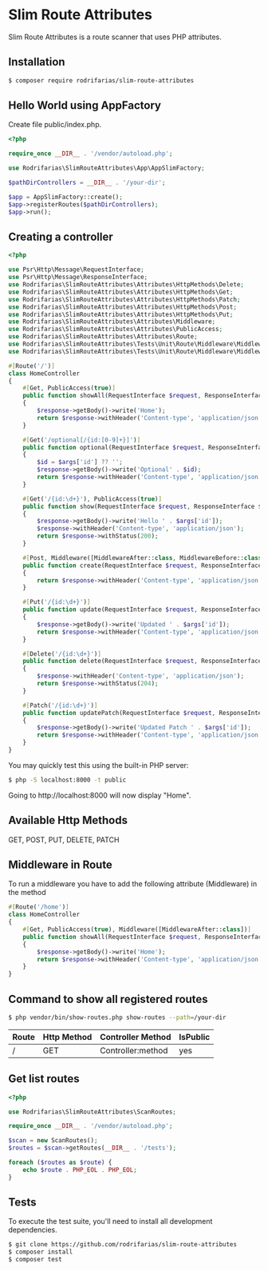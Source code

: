 # Slim Route Attributes
Slim Route Attributes is a route scanner that uses PHP attributes.

## Installation
```bash
$ composer require rodrifarias/slim-route-attributes
```

## Hello World using AppFactory
Create file public/index.php.

```php
<?php

require_once __DIR__ . '/vendor/autoload.php';

use Rodrifarias\SlimRouteAttributes\App\AppSlimFactory;

$pathDirControllers = __DIR__ . '/your-dir';

$app = AppSlimFactory::create();
$app->registerRoutes($pathDirControllers);
$app->run();
```

## Creating a controller
```php
<?php

use Psr\Http\Message\RequestInterface;
use Psr\Http\Message\ResponseInterface;
use Rodrifarias\SlimRouteAttributes\Attributes\HttpMethods\Delete;
use Rodrifarias\SlimRouteAttributes\Attributes\HttpMethods\Get;
use Rodrifarias\SlimRouteAttributes\Attributes\HttpMethods\Patch;
use Rodrifarias\SlimRouteAttributes\Attributes\HttpMethods\Post;
use Rodrifarias\SlimRouteAttributes\Attributes\HttpMethods\Put;
use Rodrifarias\SlimRouteAttributes\Attributes\Middleware;
use Rodrifarias\SlimRouteAttributes\Attributes\PublicAccess;
use Rodrifarias\SlimRouteAttributes\Attributes\Route;
use Rodrifarias\SlimRouteAttributes\Tests\Unit\Route\Middleware\MiddlewareAfter;
use Rodrifarias\SlimRouteAttributes\Tests\Unit\Route\Middleware\MiddlewareBefore;

#[Route('/')]
class HomeController
{
    #[Get, PublicAccess(true)]
    public function showAll(RequestInterface $request, ResponseInterface $response): ResponseInterface
    {
        $response->getBody()->write('Home');
        return $response->withHeader('Content-type', 'application/json');
    }

    #[Get('/optional[/{id:[0-9]+}]')]
    public function optional(RequestInterface $request, ResponseInterface $response, array $args): ResponseInterface
    {
        $id = $args['id'] ?? '';
        $response->getBody()->write('Optional' . $id);
        return $response->withHeader('Content-type', 'application/json');
    }

    #[Get('/{id:\d+}'), PublicAccess(true)]
    public function show(RequestInterface $request, ResponseInterface $response, array $args): ResponseInterface
    {
        $response->getBody()->write('Hello ' . $args['id']);
        $response->withHeader('Content-type', 'application/json');
        return $response->withStatus(200);
    }

    #[Post, Middleware([MiddlewareAfter::class, MiddlewareBefore::class])]
    public function create(RequestInterface $request, ResponseInterface $response): ResponseInterface
    {
        return $response->withHeader('Content-type', 'application/json');
    }

    #[Put('/{id:\d+}')]
    public function update(RequestInterface $request, ResponseInterface $response, array $args): ResponseInterface
    {
        $response->getBody()->write('Updated ' . $args['id']);
        return $response->withHeader('Content-type', 'application/json');
    }

    #[Delete('/{id:\d+}')]
    public function delete(RequestInterface $request, ResponseInterface $response, array $args): ResponseInterface
    {
        $response->withHeader('Content-type', 'application/json');
        return $response->withStatus(204);
    }

    #[Patch('/{id:\d+}')]
    public function updatePatch(RequestInterface $request, ResponseInterface $response, array $args): ResponseInterface
    {
        $response->getBody()->write('Updated Patch ' . $args['id']);
        return $response->withHeader('Content-type', 'application/json');
    }
}
```

You may quickly test this using the built-in PHP server:
```bash
$ php -S localhost:8000 -t public
```
Going to http://localhost:8000 will now display "Home".

## Available Http Methods
GET, POST, PUT, DELETE, PATCH

## Middleware in Route
To run a middleware you have to add the following attribute (Middleware) in the method
```php
#[Route('/home')]
class HomeController
{
    #[Get, PublicAccess(true), Middleware([MiddlewareAfter::class])]
    public function showAll(RequestInterface $request, ResponseInterface $response): ResponseInterface
    {
        $response->getBody()->write('Home');
        return $response->withHeader('Content-type', 'application/json');
    }
}
```
## Command to show all registered routes
```bash
$ php vendor/bin/show-routes.php show-routes --path=/your-dir
```

| Route | Http Method | Controller Method | IsPublic |
|-------|-------------|-------------------|----------|
| /     | GET         | Controller:method | yes      |

## Get list routes
```php
<?php

use Rodrifarias\SlimRouteAttributes\ScanRoutes;

require_once __DIR__ . '/vendor/autoload.php';

$scan = new ScanRoutes();
$routes = $scan->getRoutes(__DIR__ . '/tests');

foreach ($routes as $route) {
    echo $route . PHP_EOL . PHP_EOL;
}
```

## Tests
To execute the test suite, you'll need to install all development dependencies.

```bash
$ git clone https://github.com/rodrifarias/slim-route-attributes
$ composer install
$ composer test
```
